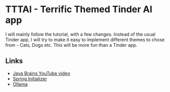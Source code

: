 # TTTAI - Terrific Themed Tinder AI app

I will mainly follow the tutorial, with a few changes. Instead of the usual Tinder app, I will try to make it easy to
implement different themes to chose from - Cats, Dogs etc. This will be more fun than a Tinder app.

## Links

* [Java Brains YouTube video](https://www.youtube.com/watch?v=k3fSQpz2Esg)
* [Spring Initializer](https://start.spring.io)
* [Ollama](https://ollama.com/)